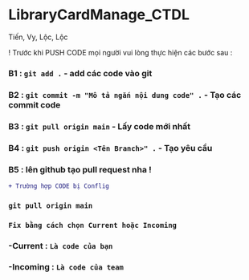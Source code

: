 # LibraryCardManage_CTDL
Tiến, Vy, Lộc, Lộc

! Trước khi PUSH CODE mọi người vui lòng thực hiện các bước sau :

### B1 :  `git add .` - add các code vào git
### B2 :  `git commit -m "Mô tả ngắn nội dung code" .` - Tạo các commit code
### B3 :  `git pull origin main`  - Lấy code mới nhất
### B4 :  `git push origin <Tên Branch>" .` - Tạo yêu cầu
### B5 :  lên github tạo pull request nha !

```diff
+ Trường hợp CODE bị Conflig
```

### `git pull origin main`
### `Fix bằng cách chọn Current hoặc Incoming`
### -Current : `Là code của bạn`
### -Incoming : `Là code của team`

